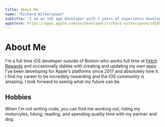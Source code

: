 ```yaml
---
title: About Me
name: "Richard Witherspoon"
subtitle: "I am an iOS app developer with 7 years of experience developing, testing, and publishing apps for the iPhone, iPad, and Mac. In addition to having multiples apps published on the App Store, I work full time as tech lead and iOS developer at Fetch Rewards. I earned my formal education in electrical engineer and economics from RIT in 2019."
appstore: https://apps.apple.com/us/developer/richard-witherspoon/id1690898003
---
```


# About Me

I'm a full time iOS developer outside of Boston who works full time at [Fetch Rewards](https://fetch.com/) and occasionally dables with creating and updating my own apps. I've been developing for Apple's platforms since 2017 and absolutely love it. I find my career to be incredibly rewarding and the iOS community is amazing. I look forward to seeing what my future can be.

## Hobbies

When I'm not writing code, you can find me working out, riding my motorcyles, hiking, reading, and spending quality time with my partner and dog.
